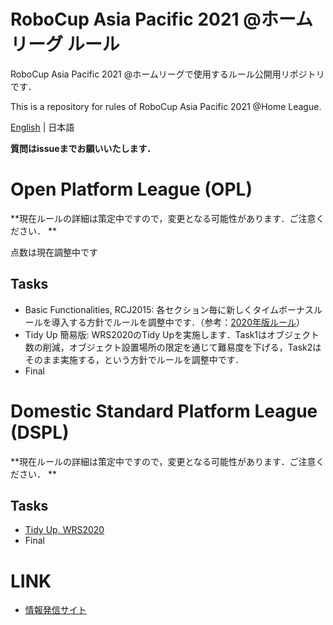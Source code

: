 # RoboCup Asia Pacific 2021 @ホームリーグ ルール
RoboCup Asia Pacific 2021 @ホームリーグで使用するルール公開用リポジトリです．  

This is a repository for rules of RoboCup Asia Pacific 2021 @Home League. 

[English](README_en.md) | 日本語

**質問はissueまでお願いいたします．**

# Open Platform League (OPL)
**現在ルールの詳細は策定中ですので，変更となる可能性があります．ご注意ください．  **

点数は現在調整中です

## Tasks
- Basic Functionalities, RCJ2015: 各セクション毎に新しくタイムボーナスルールを導入する方針でルールを調整中です．（参考：[2020年版ルール](rules/basicfunctionalities_ja.md)）
- Tidy Up 簡易版: WRS2020のTidy Upを実施します．Task1はオブジェクト数の削減，オブジェクト設置場所の限定を通じて難易度を下げる，Task2はそのまま実施する，という方針でルールを調整中です．
- Final

# Domestic Standard Platform League (DSPL)
**現在ルールの詳細は策定中ですので，変更となる可能性があります．ご注意ください．  **

## Tasks
- [Tidy Up, WRS2020](rules/tidyup_ja.md) 
- Final

# LINK

- [情報発信サイト](https://github.com/RoboCupAtHomeJP/AtHome2021)